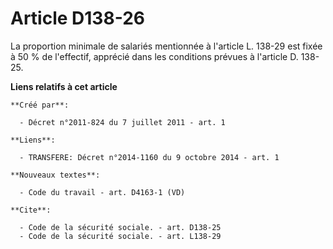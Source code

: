 # Article D138-26

La proportion minimale de salariés mentionnée à l'article L. 138-29 est fixée à 50 % de l'effectif, apprécié dans les
conditions prévues à l'article D. 138-25.

**Liens relatifs à cet article**

	**Créé par**:

	  - Décret n°2011-824 du 7 juillet 2011 - art. 1

	**Liens**:

	  - TRANSFERE: Décret n°2014-1160 du 9 octobre 2014 - art. 1

	**Nouveaux textes**:

	  - Code du travail - art. D4163-1 (VD)

	**Cite**:

	  - Code de la sécurité sociale. - art. D138-25
	  - Code de la sécurité sociale. - art. L138-29
